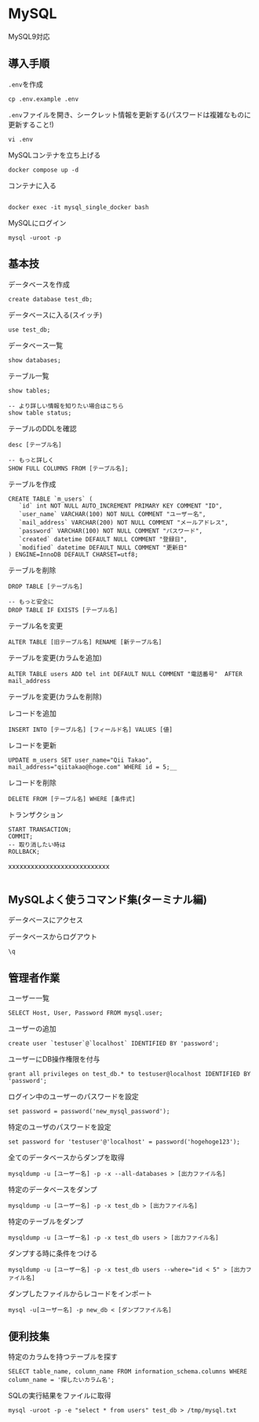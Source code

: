# MySQL

MySQL9対応

## 導入手順

`.env`を作成

```shell
cp .env.example .env
```

`.env`ファイルを開き、シークレット情報を更新する(パスワードは複雑なものに更新すること!)

```shell
vi .env
```

MySQLコンテナを立ち上げる

```shell
docker compose up -d
```

コンテナに入る

```shell

docker exec -it mysql_single_docker bash
```

MySQLにログイン

```shell
mysql -uroot -p
```

## 基本技

データベースを作成

```mysql
create database test_db;
```

データベースに入る(スイッチ)

```mysql
use test_db;
```

データベース一覧

```mysql
show databases;
```

テーブル一覧

```mysql
show tables;

-- より詳しい情報を知りたい場合はこちら
show table status;
```


テーブルのDDLを確認

```mysql
desc [テーブル名]

-- もっと詳しく
SHOW FULL COLUMNS FROM [テーブル名];
```

テーブルを作成

```mysql
CREATE TABLE `m_users` (
   `id` int NOT NULL AUTO_INCREMENT PRIMARY KEY COMMENT "ID",
   `user_name` VARCHAR(100) NOT NULL COMMENT "ユーザー名",
   `mail_address` VARCHAR(200) NOT NULL COMMENT "メールアドレス",
   `password` VARCHAR(100) NOT NULL COMMENT "パスワード",
   `created` datetime DEFAULT NULL COMMENT "登録日",
   `modified` datetime DEFAULT NULL COMMENT "更新日"
) ENGINE=InnoDB DEFAULT CHARSET=utf8;
```

テーブルを削除


```mysql
DROP TABLE [テーブル名]

-- もっと安全に
DROP TABLE IF EXISTS [テーブル名]
```

テーブル名を変更
```mysql
ALTER TABLE [旧テーブル名] RENAME [新テーブル名]
```
テーブルを変更(カラムを追加)

```mysql
ALTER TABLE users ADD tel int DEFAULT NULL COMMENT "電話番号"  AFTER mail_address
```

テーブルを変更(カラムを削除)

レコードを追加

```mysql
INSERT INTO [テーブル名] [フィールド名] VALUES [値]
```

レコードを更新

```mysql
UPDATE m_users SET user_name="Qii Takao", mail_address="qiitakao@hoge.com" WHERE id = 5;__
```

レコードを削除

```mysql
DELETE FROM [テーブル名] WHERE [条件式]
```

トランザクション

```mysql
START TRANSACTION;
COMMIT;
-- 取り消したい時は
ROLLBACK;
```

xxxxxxxxxxxxxxxxxxxxxxxxxxx

```mysql

```

##  MySQLよく使うコマンド集(ターミナル編)

データベースにアクセス

データベースからログアウト

```mysql
\q
```
## 管理者作業

ユーザー一覧

```myql
SELECT Host, User, Password FROM mysql.user;
```
ユーザーの追加

```mysql
create user `testuser`@`localhost` IDENTIFIED BY 'password';
```

ユーザーにDB操作権限を付与

```mysql
grant all privileges on test_db.* to testuser@localhost IDENTIFIED BY 'password';
```

ログイン中のユーザーのパスワードを設定

```mysql
set password = password('new_mysql_password');
```

特定のユーザのパスワードを設定

```mysql
set password for 'testuser'@'localhost' = password('hogehoge123');
```

全てのデータベースからダンプを取得

```mysql
mysqldump -u [ユーザー名] -p -x --all-databases > [出力ファイル名]
```

特定のデータベースをダンプ

```mysql
mysqldump -u [ユーザー名] -p -x test_db > [出力ファイル名]
```

特定のテーブルをダンプ

```mysql
mysqldump -u [ユーザー名] -p -x test_db users > [出力ファイル名]
```

ダンプする時に条件をつける

```mysql
mysqldump -u [ユーザー名] -p -x test_db users --where="id < 5" > [出力ファイル名]
```

ダンプしたファイルからレコードをインポート

```mysql
mysql -u[ユーザー名] -p new_db < [ダンプファイル名]
```

## 便利技集

特定のカラムを持つテーブルを探す

```mysql
SELECT table_name, column_name FROM information_schema.columns WHERE column_name = '探したいカラム名';
```

SQLの実行結果をファイルに取得

```mysql
mysql -uroot -p -e "select * from users" test_db > /tmp/mysql.txt
```
